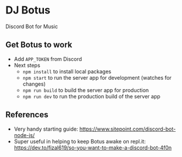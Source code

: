 # DJ Botus

Discord Bot for Music

## Get Botus to work

- Add `APP_TOKEN` from Discord
- Next steps
  - `npm install` to install local packages
  - `npm start` to run the server app for development (watches for changes)
  - `npm run build` to build the server app for production
  - `npm run dev` to run the production build of the server app

## References

- Very handy starting guide: <https://www.sitepoint.com/discord-bot-node-js/>
- Super useful in helping to keep Botus awake on repl.it: <https://dev.to/fizal619/so-you-want-to-make-a-discord-bot-4f0n>
